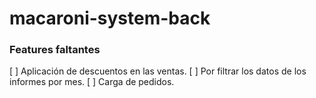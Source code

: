 # macaroni-system-back

### Features faltantes

[ ] Aplicación de descuentos en las ventas.
[ ] Por filtrar los datos de los informes por mes.
[ ] Carga de pedidos.
